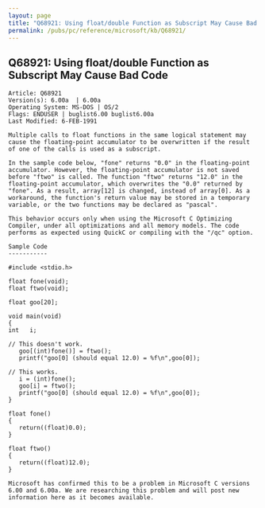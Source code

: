 ```yaml
---
layout: page
title: "Q68921: Using float/double Function as Subscript May Cause Bad Code"
permalink: /pubs/pc/reference/microsoft/kb/Q68921/
---
```


## Q68921: Using float/double Function as Subscript May Cause Bad Code

	Article: Q68921
	Version(s): 6.00a  | 6.00a
	Operating System: MS-DOS | OS/2
	Flags: ENDUSER | buglist6.00 buglist6.00a
	Last Modified: 6-FEB-1991
	
	Multiple calls to float functions in the same logical statement may
	cause the floating-point accumulator to be overwritten if the result
	of one of the calls is used as a subscript.
	
	In the sample code below, "fone" returns "0.0" in the floating-point
	accumulator. However, the floating-point accumulator is not saved
	before "ftwo" is called. The function "ftwo" returns "12.0" in the
	floating-point accumulator, which overwrites the "0.0" returned by
	"fone". As a result, array[12] is changed, instead of array[0]. As a
	workaround, the function's return value may be stored in a temporary
	variable, or the two functions may be declared as "pascal".
	
	This behavior occurs only when using the Microsoft C Optimizing
	Compiler, under all optimizations and all memory models. The code
	performs as expected using QuickC or compiling with the "/qc" option.
	
	Sample Code
	-----------
	
	#include <stdio.h>
	
	float fone(void);
	float ftwo(void);
	
	float goo[20];
	
	void main(void)
	{
	int   i;
	
	// This doesn't work.
	   goo[(int)fone()] = ftwo();
	   printf("goo[0] (should equal 12.0) = %f\n",goo[0]);
	
	// This works.
	   i = (int)fone();
	   goo[i] = ftwo();
	   printf("goo[0] (should equal 12.0) = %f\n",goo[0]);
	}
	
	float fone()
	{
	   return((float)0.0);
	}
	
	float ftwo()
	{
	   return((float)12.0);
	}
	
	Microsoft has confirmed this to be a problem in Microsoft C versions
	6.00 and 6.00a. We are researching this problem and will post new
	information here as it becomes available.
